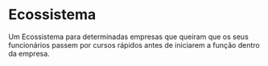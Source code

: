 # Ecossistema
Um Ecossistema para determinadas empresas que queiram que os seus funcionários passem por cursos rápidos antes de iniciarem a função dentro da empresa.
